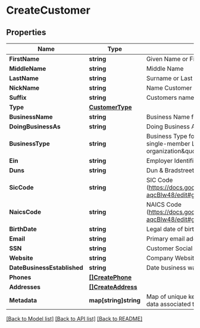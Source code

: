 # CreateCustomer

## Properties

Name | Type | Description | Notes
------------ | ------------- | ------------- | -------------
**FirstName** | **string** | Given Name or First Name | 
**MiddleName** | **string** | Middle Name | [optional] 
**LastName** | **string** | Surname or Last Name | 
**NickName** | **string** | Name Customer is preferred to be called | [optional] 
**Suffix** | **string** | Customers name suffix. \&quot;Jr\&quot;, \&quot;PH.D.\&quot; | [optional] 
**Type** | [**CustomerType**](CustomerType.md) |  | 
**BusinessName** | **string** | Business Name for business type customers | [optional] 
**DoingBusinessAs** | **string** | Doing Business As (DBA) name for business type customers | [optional] 
**BusinessType** | **string** | Business Type for business type customers - \&quot;Individual, sole proprietor, or single-member LLC\&quot;, \&quot;Corporation\&quot;, \&quot;Nonprofit organization\&quot;, \&quot;Partnership\&quot;, \&quot;Limited Liability Company\&quot; | [optional] 
**Ein** | **string** | Employer Identification Number (EIN) for business type customers | [optional] 
**Duns** | **string** | Dun &amp; Bradstreet D-U-N-S Number (D-U-N-S) for business type customers | [optional] 
**SicCode** | **string** | SIC Code (https://docs.google.com/spreadsheets/d/1erIdqoy60JwLAnpb91EfoJV5YrXDnbwSaA-aqcBlw48/edit#gid&#x3D;1627409140) | [optional] 
**NaicsCode** | **string** | NAICS Code (https://docs.google.com/spreadsheets/d/1erIdqoy60JwLAnpb91EfoJV5YrXDnbwSaA-aqcBlw48/edit#gid&#x3D;1627409140) | [optional] 
**BirthDate** | **string** | Legal date of birth | [optional] 
**Email** | **string** | Primary email address of customer name@domain.com | 
**SSN** | **string** | Customer Social Security Number (SSN) | [optional] 
**Website** | **string** | Company Website for business type customers | [optional] 
**DateBusinessEstablished** | **string** | Date business was established for business type customers | [optional] 
**Phones** | [**[]CreatePhone**](CreatePhone.md) |  | [optional] 
**Addresses** | [**[]CreateAddress**](CreateAddress.md) |  | [optional] 
**Metadata** | **map[string]string** | Map of unique keys associated to values to act as foreign key relationships or arbitrary data associated to a Customer. | [optional] 

[[Back to Model list]](../README.md#documentation-for-models) [[Back to API list]](../README.md#documentation-for-api-endpoints) [[Back to README]](../README.md)


